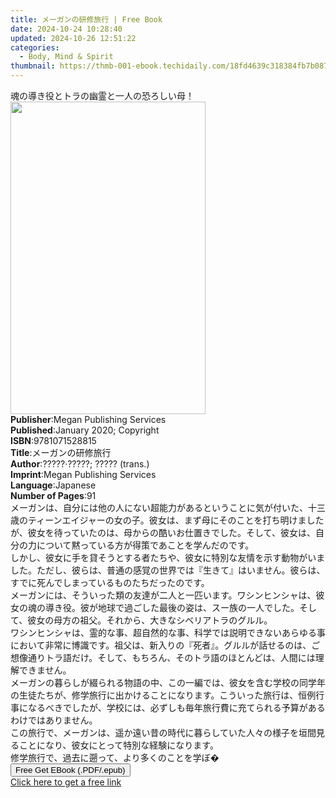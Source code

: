 ```yaml
---
title: メーガンの研修旅行 | Free Book
date: 2024-10-24 10:28:40
updated: 2024-10-26 12:51:22
categories:
  - Body, Mind & Spirit
thumbnail: https://thmb-001-ebook.techidaily.com/18fd4639c318384fb7b087f2da1f831370b01e00a2c4bc98756b677c077c88d2.jpg
---
```

<main id="book-container">
  <div class="flex flex-col">
    <div class="book-brief flex-1 py-6 px-4 sm:p-6 md:py-10 md:px-8">
      <!-- brief-->
      <div class="book-brief-main">
        魂の導き役とトラの幽霊と一人の恐ろしい母！
      </div>
    </div>
    <div
      class="book-meta-info flex-1 grid gap-4 col-start-1 col-end-3 row-start-1 sm:mb-6 sm:grid-cols-4 lg:gap-6 lg:col-start-2 lg:row-end-6 lg:row-span-6 lg:mb-0"
    >
      <div
        class="book-meta-info-left place-content-center mt-4 p-4 text-sm leading-6 col-start-2 col-span-2 dark:text-slate-400"
      >
        <img
          class="w-full h-500 object-cover rounded-lg sm:h-255 sm:col-span-2 lg:col-span-full"
          src="https://img-001-ebook.techidaily.com/a31b73ffbf5a607d1968e7159c9a80d0a246ccd27351801a5ff5ee8ba9f7754f.jpg"
          alt=""
          width="312"
          height="500"
        />
      </div>
      <div
        class="book-meta-info-right mt-2 col-start-1 row-start-2 col-span-3 self-center"
      >
        <!-- meta data  -->
        <div class="flex flex-col px-4 md:px-8">
          <div class="flex-1">
            <strong>Publisher</strong>:<span class="px-2"
              >Megan Publishing Services</span
            >
          </div>
          <div class="flex-1">
            <strong>Published</strong>:<span class="px-2"
              >January 2020; Copyright</span
            >
          </div>
          <div class="flex-1">
            <strong>ISBN</strong>:<span class="px-2">9781071528815</span>
          </div>
          <div class="flex-1">
            <strong>Title</strong>:<span class="px-2">メーガンの研修旅行</span>
          </div>
          <div class="flex-1">
            <strong>Author</strong>:<span class="px-2"
              >?????·?????; ????? (trans.)</span
            >
          </div>
          <div class="flex-1">
            <strong>Imprint</strong>:<span class="px-2"
              >Megan Publishing Services</span
            >
          </div>
          <div class="flex-1">
            <strong>Language</strong>:<span class="px-2">Japanese</span>
          </div>
          <div class="flex-1">
            <strong>Number of Pages</strong>:<span class="px-2">91</span>
          </div>
        </div>
      </div>
    </div>
    <div class="book-description flex-1 py-6 px-4 sm:p-6 md:py-10 md:px-8">
      <div class="book-description-main">
        <div accordion-content="" id="description">
          メーガンは、自分には他の人にない超能力があるということに気が付いた、十三歳のティーンエイジャーの女の子。彼女は、まず母にそのことを打ち明けましたが、彼女を待っていたのは、母からの酷いお仕置きでした。そして、彼女は、自分の力について黙っている方が得策であことを学んだのです。<br />しかし、彼女に手を貸そうとする者たちや、彼女に特別な友情を示す動物がいました。ただし、彼らは、普通の感覚の世界では『生きて』はいません。彼らは、すでに死んでしまっているものたちだったのです。<br />メーガンには、そういった類の友達が二人と一匹います。ワシンヒンシャは、彼女の魂の導き役。彼が地球で過ごした最後の姿は、スー族の一人でした。そして、彼女の母方の祖父。それから、大きなシベリアトラのグルル。<br />ワシンヒンシャは、霊的な事、超自然的な事、科学では説明できないあらゆる事において非常に博識です。祖父は、新入りの『死者』。グルルが話せるのは、ご想像通りトラ語だけ。そして、もちろん、そのトラ語のほとんどは、人間には理解できません。<br />メーガンの暮らしが綴られる物語の中、この一編では、彼女を含む学校の同学年の生徒たちが、修学旅行に出かけることになります。こういった旅行は、恒例行事になるべきでしたが、学校には、必ずしも毎年旅行費に充てられる予算があるわけではありません。<br />この旅行で、メーガンは、遥か遠い昔の時代に暮らしていた人々の様子を垣間見ることになり、彼女にとって特別な経験になります。<br />修学旅行で、過去に遡って、より多くのことを学ぼ�
        </div>
        <div class="accordion-fader"></div>
      </div>
    </div>
    <div class="book-excerpts flex-1 py-6 px-4 sm:p-6 md:py-10 md:px-8"></div>
    <div
      class="book-about-author flex-1 py-6 px-4 sm:p-6 md:py-10 md:px-8"
    ></div>
    <div class="book-free-get flex-1 py-6 px-4 sm:p-6 md:py-10 md:px-8">
      <button
        id="btn-free-get"
        class="bg-blue-500 hover:bg-blue-700 text-white font-bold py-2 px-4 rounded"
      >
        Free Get EBook (.PDF/.epub)
      </button>
      <div id="countdown-display" class="px-2 text-lg mt-2"></div>
      <a
        id="free-link"
        class="hidden bg-blue-500 hover:bg-blue-700 text-white font-bold py-2 px-4 rounded"
        href="https://www.ebooks.com/en-us/book/209982994/ebook/unknown/"
        target="_blank"
        >Click here to get a free link</a
      >
    </div>
    <script>
      let countdownTime = 0;
      let countdownInterval = null;
      document
        .getElementById('btn-free-get')
        .addEventListener('click', startCountdown);
      function startCountdown() {
        countdownTime = new Date().getTime() + 60000 * 3;
        countdownInterval = setInterval(updateCountdown, 1000);
        document.getElementById('btn-free-get').disabled = true;
        document
          .getElementById('btn-free-get')
          .classList.add('bg-gray-500', 'cursor-not-allowed');
      }
      function updateCountdown() {
        let currentTime = new Date().getTime();
        let timeLeft = countdownTime - currentTime;
        let secondsLeft = Math.floor(timeLeft / 1000);
        document.getElementById('countdown-display').innerHTML =
          `Remaining time: ${secondsLeft} seconds.`;
        if (secondsLeft <= 0) {
          clearInterval(countdownInterval);
          document.getElementById('btn-free-get').classList.add('hidden');
          document.getElementById('free-link').classList.remove('hidden');
          document.getElementById('countdown-display').innerHTML = '';
        }
      }
    </script>
  </div>
</main>
